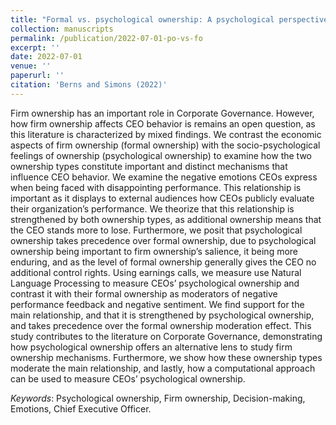 ```yaml
---
title: "Formal vs. psychological ownership: A psychological perspective on firm ownership"
collection: manuscripts
permalink: /publication/2022-07-01-po-vs-fo
excerpt: ''
date: 2022-07-01
venue: ''
paperurl: ''
citation: 'Berns and Simons (2022)'
---
```


Firm ownership has an important role in Corporate Governance. However, how firm ownership affects CEO behavior is remains an open question, as this literature is characterized by mixed findings. We contrast the economic aspects of firm ownership (formal ownership) with the socio-psychological feelings of ownership (psychological ownership) to examine how the two ownership types constitute important and distinct mechanisms that influence CEO behavior. We examine the negative emotions CEOs express when being faced with disappointing performance. This relationship is important as it displays to external audiences how CEOs publicly evaluate their organization’s performance. We theorize that this relationship is strengthened by both ownership types, as additional ownership means that the CEO stands more to lose. Furthermore, we posit that psychological ownership takes precedence over formal ownership, due to psychological ownership being important to firm ownership’s salience, it being more enduring, and as the level of formal ownership generally gives the CEO no additional control rights. Using earnings calls, we measure use Natural Language Processing to measure CEOs’ psychological ownership and contrast it with their formal ownership as moderators of negative performance feedback and negative sentiment. We find support for the main relationship, and that it is strengthened by psychological ownership, and takes precedence over the formal ownership moderation effect. This study contributes to the literature on Corporate Governance, demonstrating how psychological ownership offers an alternative lens to study firm ownership mechanisms. Furthermore, we show how these ownership types moderate the main relationship, and lastly, how a computational approach can be used to measure CEOs’ psychological ownership.

<i>Keywords</i>: Psychological ownership, Firm ownership, Decision-making, Emotions, Chief Executive Officer.
